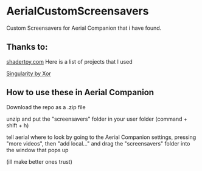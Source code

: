 # AerialCustomScreensavers
Custom Screensavers for Aerial Companion that i have found.

## Thanks to:
[shadertoy.com](https://shadertoy.com/)
Here is a list of projects that I used

[Singularity by Xor](https://www.shadertoy.com/view/3csSWB)

## How to use these in Aerial Companion

Download the repo as a .zip file

unzip and put the "screensavers" folder in your user folder (command + shift + h)

tell aerial where to look by going to the Aerial Companion settings, pressing "more videos", then "add local..." and drag the "screensavers" folder into the window that pops up


(ill make better ones trust)